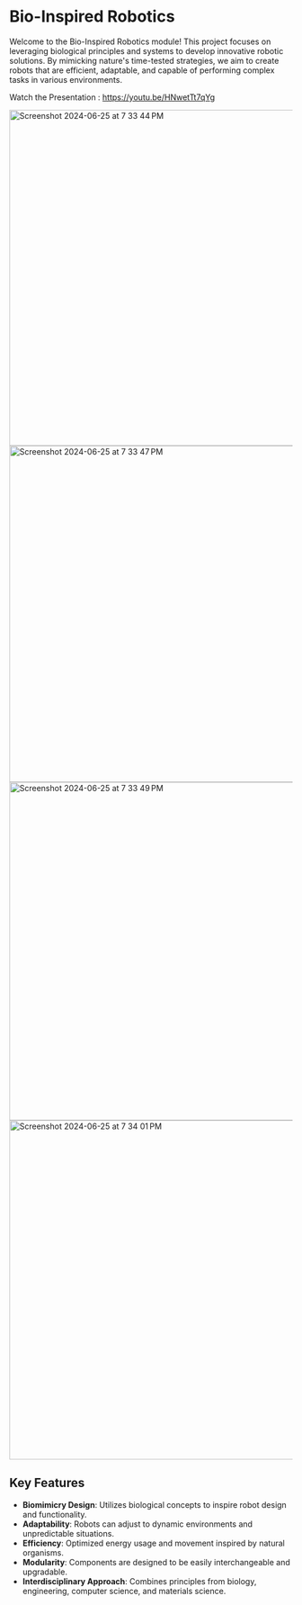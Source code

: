 # Bio-Inspired Robotics

Welcome to the Bio-Inspired Robotics module! This project focuses on leveraging biological principles and systems to develop innovative robotic solutions. By mimicking nature's time-tested strategies, we aim to create robots that are efficient, adaptable, and capable of performing complex tasks in various environments.

Watch the Presentation : https://youtu.be/HNwetTt7qYg

<img width="597" alt="Screenshot 2024-06-25 at 7 33 44 PM" src="https://github.com/pgeedh/Bio_Insipired_Artificial-Intellegence/assets/78837732/4a92fcc9-e7e7-4e82-bd92-003bb38dc1d4">

<img width="598" alt="Screenshot 2024-06-25 at 7 33 47 PM" src="https://github.com/pgeedh/Bio_Insipired_Artificial-Intellegence/assets/78837732/3c46a762-4879-47f2-bed3-3a9ed18350a3">

<img width="601" alt="Screenshot 2024-06-25 at 7 33 49 PM" src="https://github.com/pgeedh/Bio_Insipired_Artificial-Intellegence/assets/78837732/6f20d7e3-826a-4671-a11c-ed6386cd2c11">

<img width="603" alt="Screenshot 2024-06-25 at 7 34 01 PM" src="https://github.com/pgeedh/Bio_Insipired_Artificial-Intellegence/assets/78837732/40257a6a-fb72-4990-bbb6-a72b80be6406">

## Key Features

- **Biomimicry Design**: Utilizes biological concepts to inspire robot design and functionality.
- **Adaptability**: Robots can adjust to dynamic environments and unpredictable situations.
- **Efficiency**: Optimized energy usage and movement inspired by natural organisms.
- **Modularity**: Components are designed to be easily interchangeable and upgradable.
- **Interdisciplinary Approach**: Combines principles from biology, engineering, computer science, and materials science.
